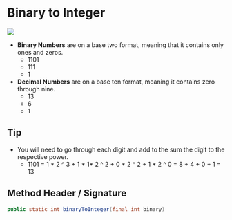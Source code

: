 # Binary to Integer

![](https://miro.medium.com/max/479/1*BcOUj0kJPELq94KO8slYmA.jpeg)

- __Binary Numbers__ are on a base two format, meaning that it contains only ones and zeros. 
  - 1101
  - 111
  - 1
- __Decimal Numbers__ are on a base ten format, meaning it contains zero through nine.
  - 13
  - 6
  - 1

## Tip

- You will need to go through each digit and add to the sum the digit to the respective power.
  - 1101 = 1 * 2 ^ 3 + 1 *  1* 2 ^ 2 + 0 * 2 ^ 2 + 1 * 2 ^ 0 = 8 + 4 + 0 + 1 = 13

## Method Header / Signature

```java public static boolean isArmstrong(final int num)
public static int binaryToInteger(final int binary)
```

